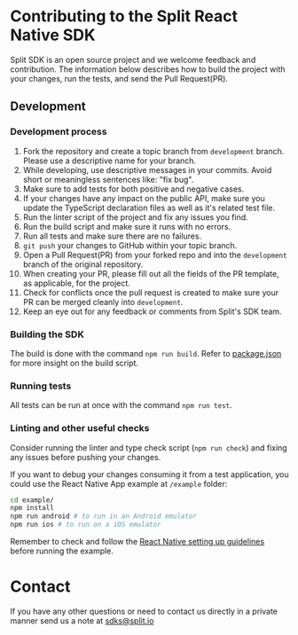 # Contributing to the Split React Native SDK

Split SDK is an open source project and we welcome feedback and contribution. The information below describes how to build the project with your changes, run the tests, and send the Pull Request(PR).

## Development

### Development process

1. Fork the repository and create a topic branch from `development` branch. Please use a descriptive name for your branch.
2. While developing, use descriptive messages in your commits. Avoid short or meaningless sentences like: "fix bug".
3. Make sure to add tests for both positive and negative cases.
4. If your changes have any impact on the public API, make sure you update the TypeScript declaration files as well as it's related test file.
5. Run the linter script of the project and fix any issues you find.
6. Run the build script and make sure it runs with no errors.
7. Run all tests and make sure there are no failures.
8. `git push` your changes to GitHub within your topic branch.
9. Open a Pull Request(PR) from your forked repo and into the `development` branch of the original repository.
10. When creating your PR, please fill out all the fields of the PR template, as applicable, for the project.
11. Check for conflicts once the pull request is created to make sure your PR can be merged cleanly into `development`.
12. Keep an eye out for any feedback or comments from Split's SDK team.

### Building the SDK

The build is done with the command `npm run build`. Refer to [package.json](package.json) for more insight on the build script.

### Running tests

All tests can be run at once with the command `npm run test`.

### Linting and other useful checks

Consider running the linter and type check script (`npm run check`) and fixing any issues before pushing your changes.

If you want to debug your changes consuming it from a test application, you could use the React Native App example at `/example` folder:

```bash
cd example/
npm install
npm run android # to run in an Android emulator
npm run ios # to run on a iOS emulator
```

Remember to check and follow the [React Native setting up guidelines](https://reactnative.dev/docs/environment-setup) before running the example.

# Contact

If you have any other questions or need to contact us directly in a private manner send us a note at sdks@split.io